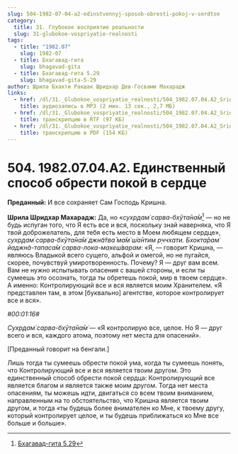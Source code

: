 ```yaml
---
slug: 504-1982-07-04-a2-edinstvennyj-sposob-obresti-pokoj-v-serdtse
category:
  title: 31. Глубокое восприятие реальности
  slug: 31-glubokoe-vospriyatie-realnosti
tags:
  - title: "1982.07"
    slug: 1982-07
  - title: Бхагавад-гита
    slug: bhagavad-gita
  - title: Бхагавад-гита 5.29
    slug: bhagavad-gita-5-29
author: Шрила Бхакти Ракшак Шридхар Дев-Госвами Махарадж
links:
  - href: /dl/31._Glubokoe_vospriyatie_realnosti/504_1982.07.04.A2_SridharMj_Edinstvennyj_sposob_obresti_pokoj_v_serdce.mp3
    title: аудиозапись в MP3 (2 мин. 13 сек., 2,7 МБ)
  - href: /dl/31._Glubokoe_vospriyatie_realnosti/504_1982.07.04.A2_SridharMj_Edinstvennyj_sposob_obresti_pokoj_v_serdce.rtf
    title: транскрипцию в RTF (97 КБ)
  - href: /dl/31._Glubokoe_vospriyatie_realnosti/504_1982.07.04.A2_SridharMj_Edinstvennyj_sposob_obresti_pokoj_v_serdce.pdf
    title: транскрипцию в PDF (154 КБ)
---
```


# 504. 1982.07.04.A2. Единственный способ обрести покой в сердце

**Преданный:** И все сохраняет Сам Господь Кришна.

**Шрила Шридхар Махарадж:** Да, но «*сухр̣дам̇ сарва-бхӯта̄на̄м̇*[^_ftn1] — но не будь испуган того, что Я есть все и вся, поскольку знай наверняка, что Я твой доброжелатель, для тебя есть место в Моем любящем сердце», *сухр̣дам̇ сарва-бхӯта̄на̄м̇ джн̃а̄тва̄ ма̄м̇ ш́а̄нтим р̣ччхати. Бхокта̄рам̇ йаджн̃а-тапаса̄м̇ сарва-лока-махеш́варам*: «Я, — говорит Кришна, — являюсь Владыкой всего сущего, альфой и омегой, но не пугайся, скорее, почувствуй умиротворенность. Почему? Я — друг вам всем. Вам не нужно испытывать опасения с вашей стороны, и если ты сумеешь это осознать, тогда ты обретешь покой, мир в твоем сердце». А именно: Контролирующий все и вся является моим Хранителем. «Я представлен там, в этом [буквально] агентстве, которое контролирует все и вся».

*#00:01:16#*

*Сухр̣дам̇ сарва-бхӯта̄на̄м̇* — «Я контролирую все, целое. Но Я — друг всего и вся, каждого атома, поэтому нет места для опасений».

[Преданный говорит на бенгали.]

Лишь тогда ты сумеешь обрести покой ума, когда ты сумеешь понять, что Контролирующий все и вся является твоим другом. Это единственный способ обрести покой сердца: Контролирующий все является благом и является также моим другом. Тогда нет места опасениям, ты можешь идти, двигаться со всем твоим вниманием, направленным на то обстоятельство, что Кришна является твоим другом, и тогда «ты будешь более внимателен ко Мне, к твоему другу, который контролирует целое, и ты будешь приближаться ко Мне все больше и больше».



[^_ftn1]: [Бхагавад-гита 5.29](../notes/bhagavad-gita/bhagavad-gita-5-29.md)
